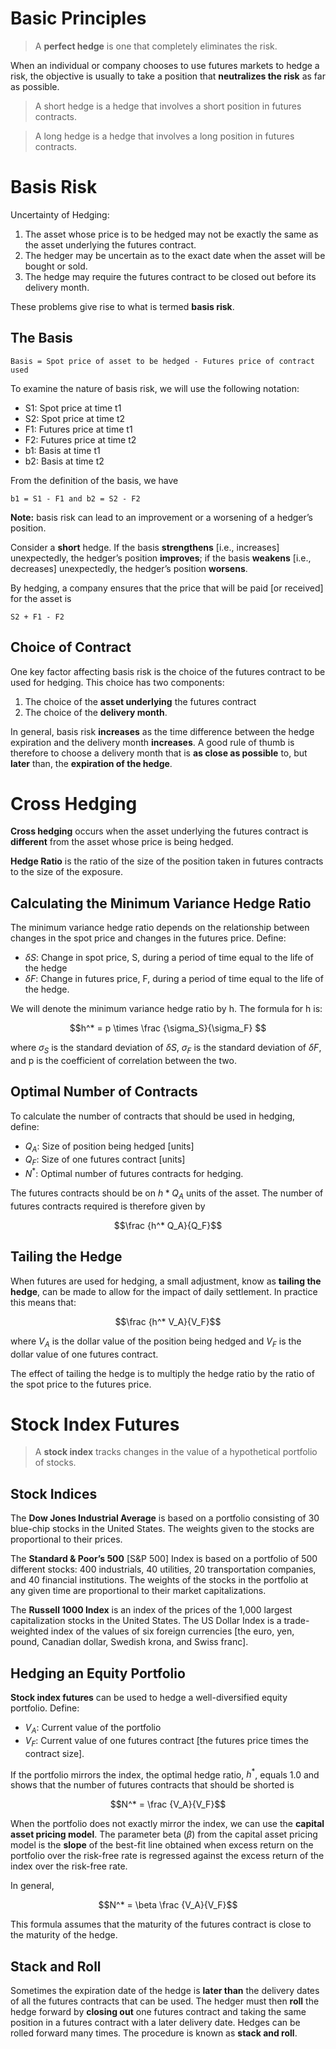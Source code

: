 Basic Principles
================

> A **perfect hedge** is one that completely eliminates the risk.

When an individual or company chooses to use futures markets to hedge a risk, the objective is usually to take a position that **neutralizes the risk** as far as possible.

> A short hedge is a hedge that involves a short position in futures contracts. 

> A long hedge is a hedge that involves a long position in futures contracts.


Basis Risk
==========

Uncertainty of Hedging:

 1. The asset whose price is to be hedged may not be exactly the same as the asset underlying the futures contract.
 2. The hedger may be uncertain as to the exact date when the asset will be bought
or sold.
 3. The hedge may require the futures contract to be closed out before its delivery month. 

These problems give rise to what is termed **basis risk**.

The Basis
---------

    Basis = Spot price of asset to be hedged - Futures price of contract used

To examine the nature of basis risk, we will use the following notation:

 - S1: Spot price at time t1
 - S2: Spot price at time t2
 - F1: Futures price at time t1
 - F2: Futures price at time t2
 - b1: Basis at time t1
 - b2: Basis at time t2

From the definition of the basis, we have

    b1 = S1 - F1 and b2 = S2 - F2

**Note:** basis risk can lead to an improvement or a worsening of a hedger’s position. 

Consider a **short** hedge. If the basis **strengthens** [i.e., increases] unexpectedly, the hedger’s position **improves**; if the basis **weakens** [i.e., decreases] unexpectedly, the hedger’s position **worsens**.

By hedging, a company ensures that the price that will be paid [or received] for the asset is

    S2 + F1 - F2

Choice of Contract
------------------
One key factor affecting basis risk is the choice of the futures contract to be used for hedging. This choice has two components:
1. The choice of the **asset underlying** the futures contract 
2. The choice of the **delivery month**.

In general, basis risk **increases** as the time difference between the hedge expiration and the delivery month **increases**. A good rule of thumb is therefore to choose a delivery month that is **as close as possible** to, but **later** than, the **expiration of the hedge**.


Cross Hedging
=============

**Cross hedging** occurs when the asset underlying the futures contract is **different** from the asset whose price is being hedged.

**Hedge Ratio** is the ratio of the size of the position taken in futures contracts to the size of the exposure.

Calculating the Minimum Variance Hedge Ratio
--------------------------------------------
The minimum variance hedge ratio depends on the relationship between changes in the spot price and changes in the futures price. Define:

 - $\delta S$: Change in spot price, S, during a period of time equal to the life of the hedge
 - $\delta F$: Change in futures price, F, during a period of time equal to the life of the hedge.

We will denote the minimum variance hedge ratio by h.
The formula for h is:

$$h^* = p \times \frac {\sigma_S}{\sigma_F} $$

where $\sigma_S$ is the standard deviation of $\delta S$, $\sigma_F$ is the standard deviation of $\delta F$, and p is the coefficient of correlation between the two.

Optimal Number of Contracts
---------------------------
To calculate the number of contracts that should be used in hedging, define:

 - $Q_A$: Size of position being hedged [units]
 - $Q_F$: Size of one futures contract [units]
 - $N^*$: Optimal number of futures contracts for hedging.

The futures contracts should be on $h * Q_A$ units of the asset. The number of futures contracts required is therefore given by

$$\frac {h^* Q_A}{Q_F}$$

Tailing the Hedge
-----------------
When futures are used for hedging, a small adjustment, know as **tailing the hedge**, can be made to allow for the impact of daily settlement. In practice this means that:

$$\frac {h^* V_A}{V_F}$$

where $V_A$ is the dollar value of the position being hedged and $V_F$ is the dollar value of one futures contract.

The effect of tailing the hedge is to multiply the hedge ratio by the ratio of the spot price to the futures price.

Stock Index Futures
===================

> A **stock index** tracks changes in the value of a hypothetical portfolio of stocks.

Stock Indices
-------------

The **Dow Jones Industrial Average** is based on a portfolio consisting of 30 blue-chip stocks in the United States. The weights given to the stocks are proportional to their prices.

The **Standard & Poor’s 500** [S&P 500] Index is based on a portfolio of 500 different stocks: 400 industrials, 40 utilities, 20 transportation companies, and 40 financial institutions. The weights of the stocks in the portfolio at any given time are proportional to their market capitalizations.

The **Russell 1000 Index** is an index of the prices of the 1,000 largest capitalization stocks in the United States. The US Dollar Index is a trade-weighted index of the values of six foreign currencies [the euro, yen, pound, Canadian dollar, Swedish krona, and Swiss franc].

Hedging an Equity Portfolio
---------------------------
**Stock index futures** can be used to hedge a well-diversified equity portfolio. Define: 

 - $V_A$: Current value of the portfolio
 - $V_F$: Current value of one futures contract [the futures price times the contract size].

If the portfolio mirrors the index, the optimal hedge ratio, $h^*$, equals 1.0 and shows that the number of futures contracts that should be shorted is

$$N^* = \frac {V_A}{V_F}$$

When the portfolio does not exactly mirror the index, we can use the **capital asset pricing model**. The parameter beta ($\beta$) from the capital asset pricing model is the **slope** of the best-fit line obtained when excess return on the portfolio over the risk-free rate is regressed against the excess return of the index over the risk-free rate.

In general,

$$N^* = \beta \frac {V_A}{V_F}$$

This formula assumes that the maturity of the futures contract is close to the maturity of the hedge.


Stack and Roll
--------------
Sometimes the expiration date of the hedge is **later than** the delivery dates of all the futures contracts that can be used. The hedger must then **roll** the hedge forward by **closing out** one futures contract and taking the same position in a futures contract with a later delivery date. Hedges can be rolled forward many times. The procedure is known as **stack and roll**. 
